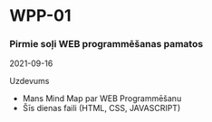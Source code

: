 # WPP-01
### Pirmie soļi WEB programmēšanas pamatos

2021-09-16

Uzdevums

* Mans Mind Map par WEB Programmēšanu
* Šīs dienas faili (HTML, CSS, JAVASCRIPT)
